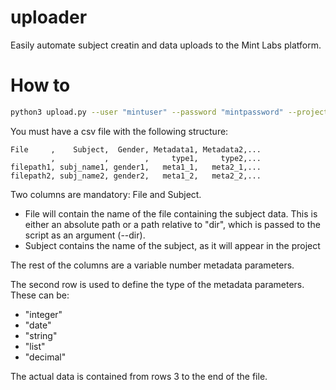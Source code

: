 # uploader
Easily automate subject creatin and data uploads to the Mint Labs platform.

# How to

```bash
python3 upload.py --user "mintuser" --password "mintpassword" --project "project" --info "file.csv" --dir "data/"
```

You must have a csv file with the following structure:

```
File     ,    Subject,  Gender, Metadata1, Metadata2,...
         ,           ,        ,     type1,     type2,...
filepath1, subj_name1, gender1,   meta1_1,   meta2_1,...
filepath2, subj_name2, gender2,   meta1_2,   meta2_2,...
```

Two columns are mandatory: File and Subject.
-   File will contain the name of the file containing the subject data. This is either an absolute path
    or a path relative to "dir", which is passed to the script as an argument (--dir).
-   Subject contains the name of the subject, as it will appear in the project

The rest of the columns are a variable number metadata parameters.

The second row is used to define the type of the metadata parameters. These can be:
-   "integer"
-   "date"
-   "string"
-   "list"
-   "decimal"

The actual data is contained from rows 3 to the end of the file.

